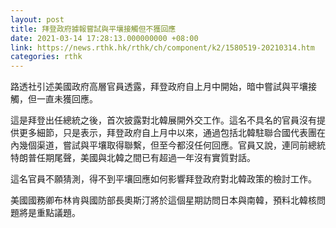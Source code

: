 ```yaml
---
layout: post
title: 拜登政府據報嘗試與平壤接觸但不獲回應
date: 2021-03-14 17:28:13.000000000 +08:00
link: https://news.rthk.hk/rthk/ch/component/k2/1580519-20210314.htm
categories: rthk
---
```


路透社引述美國政府高層官員透露，拜登政府自上月中開始，暗中嘗試與平壤接觸，但一直未獲回應。

這是拜登出任總統之後，首次披露對北韓展開外交工作。這名不具名的官員沒有提供更多細節，只是表示，拜登政府自上月中以來，通過包括北韓駐聯合國代表團在內幾個渠道，嘗試與平壤取得聯繫，但至今都沒任何回應。官員又說，連同前總統特朗普任期尾聲，美國與北韓之間已有超過一年沒有實質對話。

這名官員不願猜測，得不到平壤回應如何影響拜登政府對北韓政策的檢討工作。

美國國務卿布林肯與國防部長奧斯汀將於這個星期訪問日本與南韓，預料北韓核問題將是重點議題。
